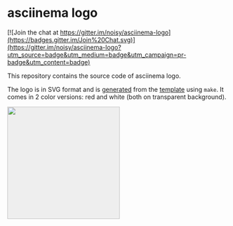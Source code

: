 # asciinema logo

[![Join the chat at https://gitter.im/noisy/asciinema-logo](https://badges.gitter.im/Join%20Chat.svg)](https://gitter.im/noisy/asciinema-logo?utm_source=badge&utm_medium=badge&utm_campaign=pr-badge&utm_content=badge)

This repository contains the source code of asciinema logo.

The logo is in SVG format and is [generated](gen.rb) from the
[template](logo.erb.svg) using `make`. It comes in 2 color versions: red and
white (both on transparent background).

<img src="https://rawgit.com/asciinema/asciinema-logo/master/logo-red.svg" width="256" height="256" style="background-color: #eee" />

